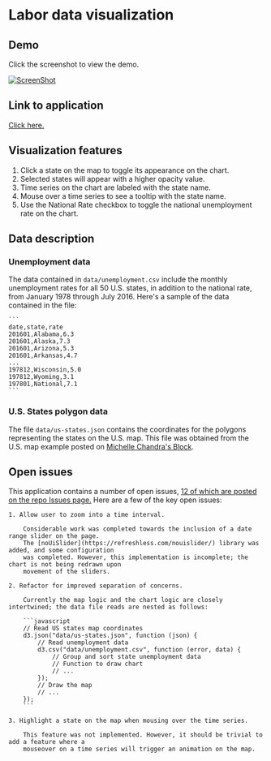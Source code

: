 # Labor data visualization

## Demo

Click the screenshot to view the demo.

[![ScreenShot](https://raw.githubusercontent.com/jsorbo/labor-data-vis/master/media/p1.jeff.sorbo.png)](https://youtu.be/bLNU7d88GBE)

## Link to application

[Click here.](https://jsorbo.github.io)

## Visualization features

1. Click a state on the map to toggle its appearance on the chart.
2. Selected states will appear with a higher opacity value.
3. Time series on the chart are labeled with the state name.
4. Mouse over a time series to see a tooltip with the state name.
5. Use the National Rate checkbox to toggle the national unemployment rate on the chart.

## Data description

### Unemployment data

The data contained in `data/unemployment.csv` include the monthly unemployment rates for all 50
U.S. states, in addition to the national rate, from January 1978 through July 2016. Here's a sample
of the data contained in the file:

    ```
    date,state,rate
    201601,Alabama,6.3
    201601,Alaska,7.3
    201601,Arizona,5.3
    201601,Arkansas,4.7
    ...
    197812,Wisconsin,5.0
    197812,Wyoming,3.1
    197801,National,7.1
    ```

### U.S. States polygon data

The file `data/us-states.json` contains the coordinates for the polygons representing the states
on the U.S. map. This file was obtained from the U.S. map example posted on [Michelle Chandra's Block](http://bl.ocks.org/michellechandra/0b2ce4923dc9b5809922).

## Open issues

This application contains a number of open issues, [12 of which are posted on the repo Issues page.](https://github.com/jsorbo/jsorbo.github.io/issues) 
Here are a few of the key open issues:

    1. Allow user to zoom into a time interval.

        Considerable work was completed towards the inclusion of a date range slider on the page. 
        The [noUiSlider](https://refreshless.com/nouislider/) library was added, and some configuration 
        was completed. However, this implementation is incomplete; the chart is not being redrawn upon
        movement of the sliders.

    2. Refactor for improved separation of concerns.

        Currently the map logic and the chart logic are closely intertwined; the data file reads are nested as follows:

        ```javascript
        // Read US states map coordinates
        d3.json("data/us-states.json", function (json) {
            // Read unemployment data
            d3.csv("data/unemployment.csv", function (error, data) {
                // Group and sort state unemployment data
                // Function to draw chart
                // ...
            });
            // Draw the map
            // ...
        });
        ```

    3. Highlight a state on the map when mousing over the time series.

        This feature was not implemented. However, it should be trivial to add a feature where a
        mouseover on a time series will trigger an animation on the map.